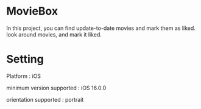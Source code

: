 # MovieBox

In this project, you can find update-to-date movies and mark them as liked. 
look around movies, and mark it liked. 

# Setting

Platform : iOS

minimum version supported : iOS 16.0.0 

orientation supported : portrait 

